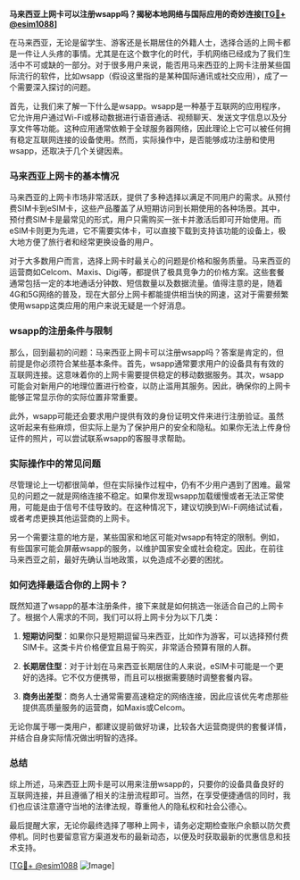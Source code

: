 **马来西亚上网卡可以注册wsapp吗？揭秘本地网络与国际应用的奇妙连接[[TG💪+ @esim1088](https://t.me/s/esim1088)]**

在马来西亚，无论是留学生、游客还是长期居住的外籍人士，选择合适的上网卡都是一件让人头疼的事情。尤其是在这个数字化的时代，手机网络已经成为了我们生活中不可或缺的一部分。对于很多用户来说，能否用马来西亚的上网卡注册某些国际流行的软件，比如wsapp（假设这里指的是某种国际通讯或社交应用），成了一个需要深入探讨的问题。

首先，让我们来了解一下什么是wsapp。wsapp是一种基于互联网的应用程序，它允许用户通过Wi-Fi或移动数据进行语音通话、视频聊天、发送文字信息以及分享文件等功能。这种应用通常依赖于全球服务器网络，因此理论上它可以被任何拥有稳定互联网连接的设备使用。然而，实际操作中，是否能够成功注册和使用wsapp，还取决于几个关键因素。

### 马来西亚上网卡的基本情况

马来西亚的上网卡市场非常活跃，提供了多种选择以满足不同用户的需求。从预付费SIM卡到eSIM卡，这些产品覆盖了从短期访问到长期使用的各种场景。其中，预付费SIM卡是最常见的形式，用户只需购买一张卡并激活后即可开始使用。而eSIM卡则更为先进，它不需要实体卡，可以直接下载到支持该功能的设备上，极大地方便了旅行者和经常更换设备的用户。

对于大多数用户而言，选择上网卡时最关心的问题是价格和服务质量。马来西亚的运营商如Celcom、Maxis、Digi等，都提供了极具竞争力的价格方案。这些套餐通常包括一定的本地通话分钟数、短信数量以及数据流量。值得注意的是，随着4G和5G网络的普及，现在大部分上网卡都能提供相当快的网速，这对于需要频繁使用wsapp这类应用的用户来说无疑是一个好消息。

### wsapp的注册条件与限制

那么，回到最初的问题：马来西亚上网卡可以注册wsapp吗？答案是肯定的，但前提是你必须符合某些基本条件。首先，wsapp通常要求用户的设备具有有效的互联网连接。这意味着你的上网卡需要提供稳定的移动数据服务。其次，wsapp可能会对新用户的地理位置进行检查，以防止滥用其服务。因此，确保你的上网卡能够正常显示你的实际位置非常重要。

此外，wsapp可能还会要求用户提供有效的身份证明文件来进行注册验证。虽然这听起来有些麻烦，但实际上是为了保护用户的安全和隐私。如果你无法上传身份证件的照片，可以尝试联系wsapp的客服寻求帮助。

### 实际操作中的常见问题

尽管理论上一切都很简单，但在实际操作过程中，仍有不少用户遇到了困难。最常见的问题之一就是网络连接不稳定。如果你发现wsapp加载缓慢或者无法正常使用，可能是由于信号不佳导致的。在这种情况下，建议切换到Wi-Fi网络试试看，或者考虑更换其他运营商的上网卡。

另一个需要注意的地方是，某些国家和地区可能对wsapp有特定的限制。例如，有些国家可能会屏蔽wsapp的服务，以维护国家安全或社会稳定。因此，在前往马来西亚之前，最好先确认当地政策，以免造成不必要的困扰。

### 如何选择最适合你的上网卡？

既然知道了wsapp的基本注册条件，接下来就是如何挑选一张适合自己的上网卡了。根据个人需求的不同，我们可以将上网卡分为以下几类：

1. **短期访问型**：如果你只是短期逗留马来西亚，比如作为游客，可以选择预付费SIM卡。这类卡片价格便宜且易于购买，非常适合预算有限的人群。
   
2. **长期居住型**：对于计划在马来西亚长期居住的人来说，eSIM卡可能是一个更好的选择。它不仅方便携带，而且可以根据需要随时调整套餐内容。

3. **商务出差型**：商务人士通常需要高速稳定的网络连接，因此应该优先考虑那些提供高质量服务的运营商，如Maxis或Celcom。

无论你属于哪一类用户，都建议提前做好功课，比较各大运营商提供的套餐详情，并结合自身实际情况做出明智的选择。

### 总结

综上所述，马来西亚上网卡是可以用来注册wsapp的，只要你的设备具备良好的互联网连接，并且遵循了相关的注册流程即可。当然，在享受便捷通信的同时，我们也应该注意遵守当地的法律法规，尊重他人的隐私权和社会公德心。

最后提醒大家，无论你最终选择了哪种上网卡，请务必定期检查账户余额以防欠费停机。同时也要留意官方渠道发布的最新动态，以便及时获取最新的优惠信息和技术支持。

[[TG💪+ @esim1088](https://t.me/s/esim1088) ![Image](https://i.postimg.cc/4NQfJmqS/Snipaste-2025-05-13-00-14-12.png)]